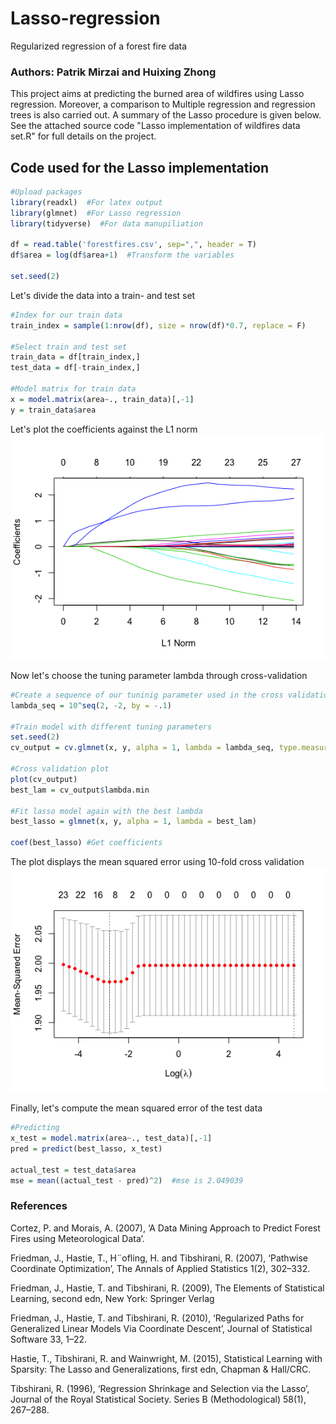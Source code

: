 # Lasso-regression
Regularized regression of a forest fire data

### Authors: Patrik Mirzai and Huixing Zhong

This project aims at predicting the burned area of wildfires using Lasso regression. Moreover, a comparison to Multiple regression and regression trees is also carried out. A summary of the Lasso procedure is given below. See the attached source code "Lasso implementation of wildfires data set.R" for full details on the project. 

## Code used for the Lasso implementation

```r
#Upload packages
library(readxl)  #For latex output
library(glmnet)  #For Lasso regression
library(tidyverse)  #For data manupiliation

df = read.table('forestfires.csv', sep=",", header = T)
df$area = log(df$area+1)  #Transform the variables

set.seed(2)

```

Let's divide the data into a train- and test set

```r
#Index for our train data
train_index = sample(1:nrow(df), size = nrow(df)*0.7, replace = F)

#Select train and test set
train_data = df[train_index,]
test_data = df[-train_index,]

#Model matrix for train data
x = model.matrix(area~., train_data)[,-1]
y = train_data$area
```

Let's plot the coefficients against the L1 norm
![grouped](https://github.com/mirzaipatrik/Lasso-regression/blob/master/coefficients.png)

Now let's choose the tuning parameter lambda through cross-validation

```r
#Create a sequence of our tuninig parameter used in the cross validation
lambda_seq = 10^seq(2, -2, by = -.1)

#Train model with different tuning parameters
set.seed(2)
cv_output = cv.glmnet(x, y, alpha = 1, lambda = lambda_seq, type.measure="mse")

#Cross validation plot
plot(cv_output)
best_lam = cv_output$lambda.min

#Fit lasso model again with the best lambda
best_lasso = glmnet(x, y, alpha = 1, lambda = best_lam)

coef(best_lasso) #Get coefficients
```
The plot displays the mean squared error using 10-fold cross validation
![grouped](https://github.com/mirzaipatrik/Lasso-regression/blob/master/cv_error.png)

Finally, let's compute the mean squared error of the test data
```r
#Predicting
x_test = model.matrix(area~., test_data)[,-1]
pred = predict(best_lasso, x_test)

actual_test = test_data$area
mse = mean((actual_test - pred)^2)  #mse is 2.049039
```

### References

Cortez, P. and Morais, A. (2007), ‘A Data Mining Approach to Predict Forest Fires using
Meteorological Data’.

Friedman, J., Hastie, T., H¨ofling, H. and Tibshirani, R. (2007), ‘Pathwise Coordinate Optimization’, The Annals of Applied Statistics 1(2), 302–332.

Friedman, J., Hastie, T. and Tibshirani, R. (2009), The Elements of Statistical Learning,
second edn, New York: Springer Verlag

Friedman, J., Hastie, T. and Tibshirani, R. (2010), ‘Regularized Paths for Generalized Linear Models Via Coordinate Descent’, Journal of Statistical Software 33, 1–22.

Hastie, T., Tibshirani, R. and Wainwright, M. (2015), Statistical Learning with Sparsity:
The Lasso and Generalizations, first edn, Chapman & Hall/CRC.

Tibshirani, R. (1996), ‘Regression Shrinkage and Selection via the Lasso’, Journal of the
Royal Statistical Society. Series B (Methodological) 58(1), 267–288.